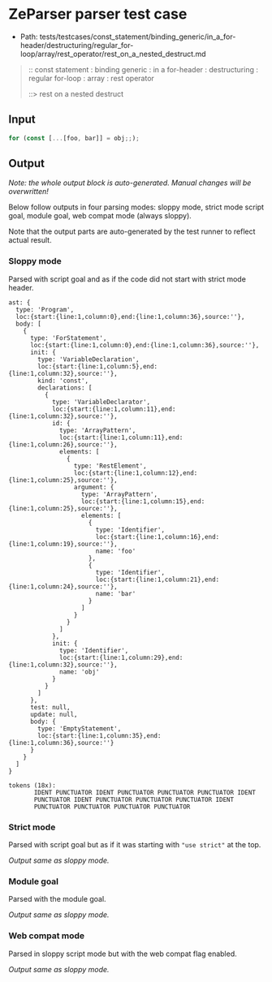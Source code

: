 # ZeParser parser test case

- Path: tests/testcases/const_statement/binding_generic/in_a_for-header/destructuring/regular_for-loop/array/rest_operator/rest_on_a_nested_destruct.md

> :: const statement : binding generic : in a for-header : destructuring : regular for-loop : array : rest operator
>
> ::> rest on a nested destruct

## Input

`````js
for (const [...[foo, bar]] = obj;;);
`````

## Output

_Note: the whole output block is auto-generated. Manual changes will be overwritten!_

Below follow outputs in four parsing modes: sloppy mode, strict mode script goal, module goal, web compat mode (always sloppy).

Note that the output parts are auto-generated by the test runner to reflect actual result.

### Sloppy mode

Parsed with script goal and as if the code did not start with strict mode header.

`````
ast: {
  type: 'Program',
  loc:{start:{line:1,column:0},end:{line:1,column:36},source:''},
  body: [
    {
      type: 'ForStatement',
      loc:{start:{line:1,column:0},end:{line:1,column:36},source:''},
      init: {
        type: 'VariableDeclaration',
        loc:{start:{line:1,column:5},end:{line:1,column:32},source:''},
        kind: 'const',
        declarations: [
          {
            type: 'VariableDeclarator',
            loc:{start:{line:1,column:11},end:{line:1,column:32},source:''},
            id: {
              type: 'ArrayPattern',
              loc:{start:{line:1,column:11},end:{line:1,column:26},source:''},
              elements: [
                {
                  type: 'RestElement',
                  loc:{start:{line:1,column:12},end:{line:1,column:25},source:''},
                  argument: {
                    type: 'ArrayPattern',
                    loc:{start:{line:1,column:15},end:{line:1,column:25},source:''},
                    elements: [
                      {
                        type: 'Identifier',
                        loc:{start:{line:1,column:16},end:{line:1,column:19},source:''},
                        name: 'foo'
                      },
                      {
                        type: 'Identifier',
                        loc:{start:{line:1,column:21},end:{line:1,column:24},source:''},
                        name: 'bar'
                      }
                    ]
                  }
                }
              ]
            },
            init: {
              type: 'Identifier',
              loc:{start:{line:1,column:29},end:{line:1,column:32},source:''},
              name: 'obj'
            }
          }
        ]
      },
      test: null,
      update: null,
      body: {
        type: 'EmptyStatement',
        loc:{start:{line:1,column:35},end:{line:1,column:36},source:''}
      }
    }
  ]
}

tokens (18x):
       IDENT PUNCTUATOR IDENT PUNCTUATOR PUNCTUATOR PUNCTUATOR IDENT
       PUNCTUATOR IDENT PUNCTUATOR PUNCTUATOR PUNCTUATOR IDENT
       PUNCTUATOR PUNCTUATOR PUNCTUATOR PUNCTUATOR
`````

### Strict mode

Parsed with script goal but as if it was starting with `"use strict"` at the top.

_Output same as sloppy mode._

### Module goal

Parsed with the module goal.

_Output same as sloppy mode._

### Web compat mode

Parsed in sloppy script mode but with the web compat flag enabled.

_Output same as sloppy mode._
